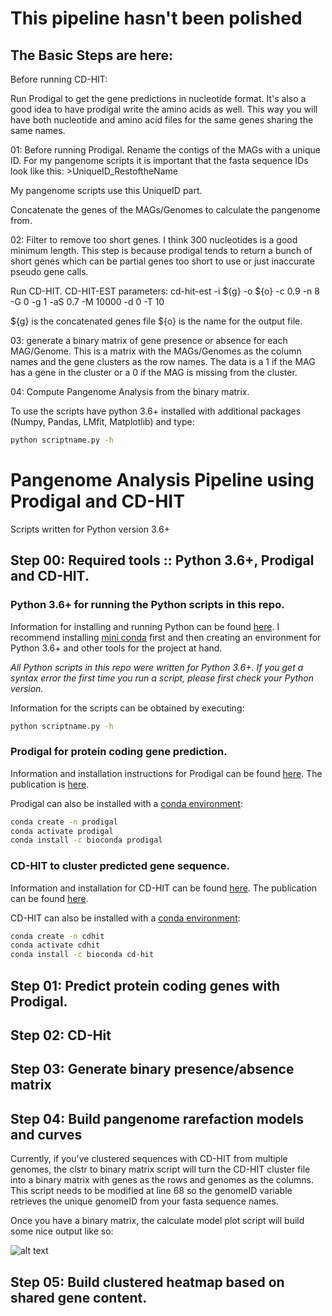 # This pipeline hasn't been polished
## The Basic Steps are here:

Before running CD-HIT:

Run Prodigal to get the gene predictions in nucleotide format. It's also a good idea to have prodigal write the amino acids as well. This way you will have both nucleotide and amino acid files for the same genes sharing the same names.

01: Before running Prodigal. Rename the contigs of the MAGs with a unique ID. For my pangenome scripts it is important that the fasta sequence IDs look like this: >UniqueID_RestoftheName

My pangenome scripts use this UniqueID part.

Concatenate the genes of the MAGs/Genomes to calculate the pangenome from.

02: Filter to remove too short genes. I think 300 nucleotides is a good minimum length. This step is because prodigal tends to return a bunch of short genes which can be partial genes too short to use or just inaccurate pseudo gene calls.

Run CD-HIT.
CD-HIT-EST parameters:
cd-hit-est -i ${g} -o ${o} -c 0.9 -n 8 -G 0 -g 1 -aS 0.7 -M 10000 -d 0 -T 10

${g} is the concatenated genes file
${o} is the name for the output file.

03: generate a binary matrix of gene presence or absence for each MAG/Genome. This is a matrix with the MAGs/Genomes as the column names and the gene clusters as the row names. The data is a 1 if the MAG has a gene in the cluster or a 0 if the MAG is missing from the cluster.

04: Compute Pangenome Analysis from the binary matrix.

To use the scripts have python 3.6+ installed with additional packages 
(Numpy, Pandas, LMfit, Matplotlib) and type:

```bash
python scriptname.py -h
```

# Pangenome Analysis Pipeline using Prodigal and CD-HIT

Scripts written for Python version 3.6+


## Step 00: Required tools :: Python 3.6+, Prodigal and CD-HIT.

### Python 3.6+ for running the Python scripts in this repo.

Information for installing and running Python can be found [here](https://www.python.org/). I recommend installing [mini conda](https://docs.conda.io/en/latest/miniconda.html) first and then creating an environment for Python 3.6+ and other tools for the project at hand.

*All Python scripts in this repo were written for Python 3.6+. If you get a syntax error the first time you run a script, please first check your Python version.*

Information for the scripts can be obtained by executing:

```bash
python scriptname.py -h
```

### Prodigal for protein coding gene prediction.
 
Information and installation instructions for Prodigal can be found [here](https://github.com/hyattpd/Prodigal). The publication is [here](https://www.ncbi.nlm.nih.gov/pmc/articles/PMC2848648/).

Prodigal can also be installed with a [conda environment](https://docs.conda.io/projects/conda/en/latest/user-guide/tasks/manage-environments.html):

```bash
conda create -n prodigal
conda activate prodigal
conda install -c bioconda prodigal
```

### CD-HIT to cluster predicted gene sequence.

Information and installation for CD-HIT can be found [here](https://github.com/weizhongli/cdhit/wiki/3.-User's-Guide). The publication can be found [here](https://academic.oup.com/bioinformatics/article/22/13/1658/194225).

CD-HIT can also be installed with a [conda environment](https://docs.conda.io/projects/conda/en/latest/user-guide/tasks/manage-environments.html):

```bash
conda create -n cdhit
conda activate cdhit
conda install -c bioconda cd-hit
```

## Step 01: Predict protein coding genes with Prodigal.

## Step 02: CD-Hit

## Step 03: Generate binary presence/absence matrix

## Step 04: Build pangenome rarefaction models and curves

Currently, if you've clustered sequences with CD-HIT from multiple genomes, the clstr to binary matrix script will turn the CD-HIT cluster file into a binary matrix with genes as the rows and genomes as the columns. This script needs to be modified at line 68 so the genomeID variable retrieves the unique genomeID from your fasta sequence names.

Once you have a binary matrix, the calculate model plot script will build some nice output like so:

![alt text](Example_Plot.png "Example Pangenome Curve plot.")

## Step 05: Build clustered heatmap based on shared gene content.